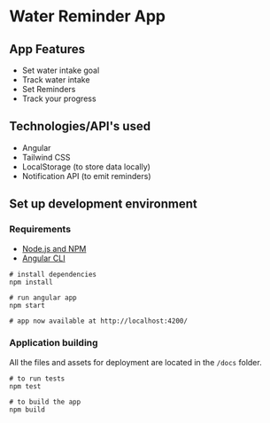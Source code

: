 # Water Reminder App

## App Features

- Set water intake goal
- Track water intake
- Set Reminders
- Track your progress

## Technologies/API's used

- Angular
- Tailwind CSS
- LocalStorage (to store data locally)
- Notification API (to emit reminders)

## Set up development environment

### Requirements

- [Node.js and NPM](https://nodejs.org/en/download/)
- [Angular CLI](https://angular.io/cli)

```console
# install dependencies
npm install

# run angular app
npm start

# app now available at http://localhost:4200/
```

### Application building

All the files and assets for deployment are located in the `/docs` folder.

```console
# to run tests
npm test

# to build the app
npm build
```
